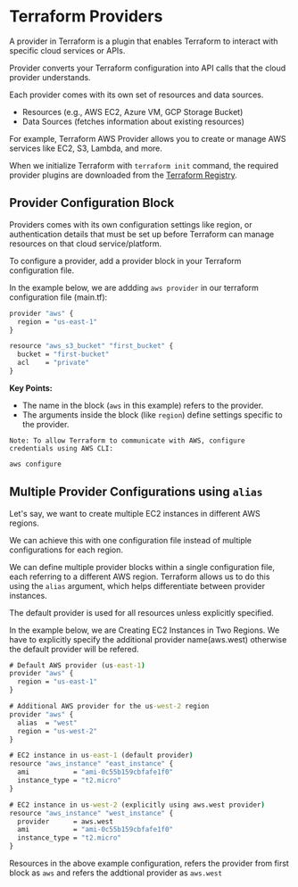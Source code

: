 # Terraform Providers

A provider in Terraform is a plugin that enables Terraform to interact with specific cloud services or APIs. 

Provider converts your Terraform configuration into API calls that the cloud provider understands.

Each provider comes with its own set of resources and data sources.
- Resources (e.g., AWS EC2, Azure VM, GCP Storage Bucket)
- Data Sources (fetches information about existing resources)

For example, Terraform AWS Provider allows you to create or manage AWS services like EC2, S3, Lambda, and more. 

When we initialize Terraform with `terraform init` command, the required provider plugins are downloaded from the [Terraform Registry](https://registry.terraform.io/browse/providers).

## Provider Configuration Block
Providers comes with its own configuration settings like region, or authentication details that must be set up before Terraform can manage resources on that cloud service/platform.

To configure a provider, add a provider block in your Terraform configuration file. 

In the example below, we are addding `aws provider` in our terraform configuration file (main.tf):

```cmd
provider "aws" {
  region = "us-east-1"
}

resource "aws_s3_bucket" "first_bucket" {
  bucket = "first-bucket"
  acl    = "private"
}
```

**Key Points:**

- The name in the block (`aws` in this example) refers to the provider.
- The arguments inside the block (like `region`) define settings specific to the provider.

`Note: To allow Terraform to communicate with AWS, configure credentials using AWS CLI:`
```cmd
aws configure
```

## Multiple Provider Configurations using `alias`

Let's say, we want to create multiple EC2 instances in different AWS regions. 

We can achieve this with one configuration file instead of multiple configurations for each region. 

We can define multiple provider blocks within a single configuration file, each referring to a different AWS region. Terraform allows us to do this using the `alias` argument, which helps differentiate between provider instances.

The default provider is used for all resources unless explicitly specified.

In the example below, we are Creating EC2 Instances in Two Regions. We have to explicitly specify the additional provider name(aws.west) otherwise the default provider will be refered.

```cmd
# Default AWS provider (us-east-1)
provider "aws" {
  region = "us-east-1"
}

# Additional AWS provider for the us-west-2 region
provider "aws" {
  alias  = "west"
  region = "us-west-2"
}

# EC2 instance in us-east-1 (default provider)
resource "aws_instance" "east_instance" {
  ami           = "ami-0c55b159cbfafe1f0"
  instance_type = "t2.micro"
}

# EC2 instance in us-west-2 (explicitly using aws.west provider)
resource "aws_instance" "west_instance" {
  provider      = aws.west
  ami           = "ami-0c55b159cbfafe1f0"
  instance_type = "t2.micro"
}
```

Resources in the above example configuration, refers the provider from first block as `aws` and refers the addtional provider as `aws.west`

